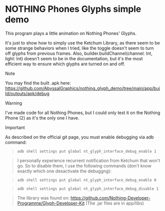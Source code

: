 # NOTHING Phones Glyphs simple demo


This program plays a little animation on Nothing Phones' Glyphs.

It's just to show how to simply use the Ketchum Library, as there seem to be some strange behaviors when I tried, like the toggle doesn't seem to turn off glyphs from previous frames.
Also, builder.buildChannel(channel: Int, light: Int) doesn't seem to be in the documentation, but it's the most efficient way to ensure which glyphs are turned on and off.

> [!NOTE]
> You may find the built .apk here: 
> https://github.com/AbyssalGraphics/nothing_glyph_demo/tree/main/app/build/outputs/apk/debug

> [!WARNING]
> I've made code for all Nothing Phones, but I could only test it on the Nothing Phone (2) as it's the only one I have.

> [!IMPORTANT] 
> As described on the official git page, you must enable debugging via adb command:

> `adb shell settings put global nt_glyph_interface_debug_enable 1`

> I personally experience recurrent notification from Ketchum that won't go. So to disable them, I use the following commands (don't know exactly which one desactivate the debuggng):

> `adb shell settings put global nt_glyph_interface_debug_enable 0`

> `adb shell settings put global nt_glyph_interface_debug_disable 1`

> The library was found on: https://github.com/Nothing-Developer-Programme/Glyph-Developer-Kit (The .jar files are in app/libs)
